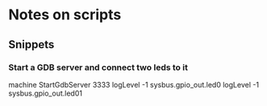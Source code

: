 # Notes on scripts

## Snippets

### Start a GDB server and connect two leds to it

machine StartGdbServer 3333
logLevel -1 sysbus.gpio_out.led0
logLevel -1 sysbus.gpio_out.led01
